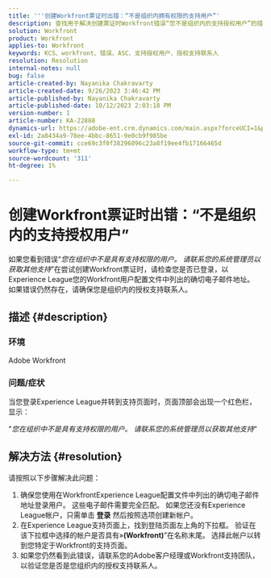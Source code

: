 ```yaml
---
title: '''创建Workfront票证时出错：“不是组织内拥有权限的支持用户”'
description: 查找用于解决创建票证时Workfront错误“您不是组织内的支持授权用户”的措施。 确认电子邮件地址。
solution: Workfront
product: Workfront
applies-to: Workfront
keywords: KCS、workfront、错误、ASC、支持授权用户、授权支持联系人
resolution: Resolution
internal-notes: null
bug: false
article-created-by: Nayanika Chakravarty
article-created-date: 9/26/2023 3:46:42 PM
article-published-by: Nayanika Chakravarty
article-published-date: 10/12/2023 2:03:18 PM
version-number: 1
article-number: KA-22888
dynamics-url: https://adobe-ent.crm.dynamics.com/main.aspx?forceUCI=1&pagetype=entityrecord&etn=knowledgearticle&id=3170cadd-835c-ee11-be6f-6045bd006149
exl-id: 2a8434a9-78ee-4bbc-8651-9e0cb9f985be
source-git-commit: cce69c3f0f38296096c23a8f19ee4fb17166465d
workflow-type: tm+mt
source-wordcount: '311'
ht-degree: 1%

---
```


# 创建Workfront票证时出错：“不是组织内的支持授权用户”


如果您看到错误“*您在组织中不是具有支持权限的用户。 请联系您的系统管理员以获取其他支持*”在尝试创建Workfront票证时，请检查您是否已登录，以Experience League您的Workfront用户配置文件中列出的确切电子邮件地址。 如果错误仍然存在，请确保您是组织内的授权支持联系人。

## 描述 {#description}


### 环境

Adobe Workfront

### 问题/症状

当您登录Experience League并转到支持页面时，页面顶部会出现一个红色栏，显示：

&quot;*您在组织中不是具有支持权限的用户。 请联系您的系统管理员以获取其他支持*“


## 解决方法 {#resolution}


请按照以下步骤解决此问题：

1. 确保您使用在WorkfrontExperience League配置文件中列出的确切电子邮件地址登录用户。 这些电子邮件需要完全匹配。    如果您还没有Experience League帐户，只需单击 <b>登录</b> 然后按照选项创建新帐户。
2. 在Experience League支持页面上，找到登陆页面左上角的下拉框。 验证在该下拉框中选择的帐户是否具有»<b>(Workfront)</b>”在名称末尾。 选择此帐户以转到您特定于Workfront的支持页面。
3. 如果您仍然看到此错误，请联系您的Adobe客户经理或Workfront支持团队，以验证您是否是您组织内的授权支持联系人。

